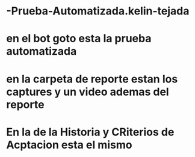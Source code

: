# -Prueba-Automatizada.kelin-tejada
# en el bot goto esta la prueba automatizada
# en la carpeta de reporte estan los captures y un video ademas del reporte
# En la de la Historia y CRiterios de Acptacion esta el mismo
